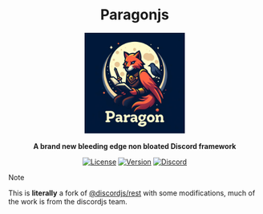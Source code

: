 <div align='center'>

  # **Paragonjs**

  <img src="https://github.com/potoland/potocuit/raw/main/assets/icon.png" alt="potocuit" width="200px" />

  **A brand new bleeding edge non bloated Discord framework**

  [![License](https://img.shields.io/npm/l/@potoland/core?style=flat-square&logo=apache&color=white)](https://github.com/potoland/potocuit/blob/main/LICENSE)
  [![Version](https://img.shields.io/npm/v/@potoland/core?color=%23ff0000&logo=npm&style=flat-square)](https://www.npmjs.com/package/@potoland/core)
  [![Discord](https://img.shields.io/discord/973427352560365658?color=%23406da2&label=support&logo=discord&style=flat-square)](https://discord.com/invite/XNw2RZFzaP)

</div>


> [!NOTE]
> This is **literally** a fork of [@discordjs/rest](https://github.com/discordjs/discord.js/tree/main/packages/rest) with some modifications, much of the work is from the discordjs team.
